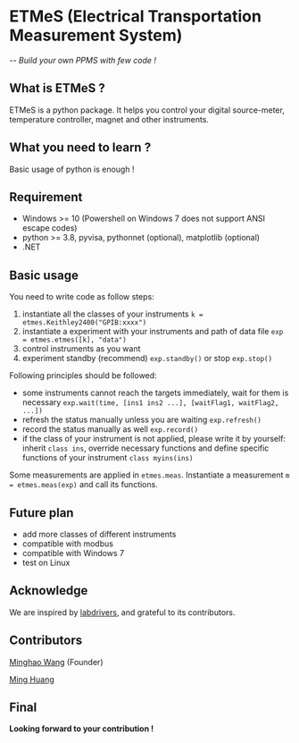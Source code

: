# ETMeS (Electrical Transportation Measurement System)

*-- Build your own PPMS with few code !*

## What is ETMeS ?

ETMeS is a python package. It helps you control your digital source-meter, temperature controller, magnet and other instruments.

## What you need to learn ?

Basic usage of python is enough !

## Requirement

- Windows >= 10 (Powershell on Windows 7 does not support ANSI escape codes)
- python >= 3.8, pyvisa, pythonnet (optional), matplotlib (optional)
- .NET

## Basic usage

You need to write code as follow steps:

1. instantiate all the classes of your instruments
`k = etmes.Keithley2400("GPIB:xxxx")`
1. instantiate a experiment with your instruments and path of data file
`exp = etmes.etmes([k], "data")`
1. control instruments as you want
1. experiment standby (recommend) `exp.standby()` or stop `exp.stop()`

Following principles should be followed:

- some instruments cannot reach the targets immediately, wait for them is necessary
`exp.wait(time, [ins1 ins2 ...], [waitFlag1, waitFlag2, ...])`
- refresh the status manually unless you are waiting
`exp.refresh()`
- record the status manually as well
`exp.record()`
- if the class of your instrument is not applied, please write it by yourself: inherit `class ins`, override necessary functions and define specific functions of your instrument
`class myins(ins)`

Some measurements are applied in `etmes.meas`. Instantiate a measurement `m = etmes.meas(exp)` and call its functions.

## Future plan

- add more classes of different instruments
- compatible with modbus
- compatible with Windows 7
- test on Linux

## Acknowledge

We are inspired by [labdrivers](https://github.com/masonlab/labdrivers), and grateful to its contributors.

## Contributors

[Minghao Wang](wmh137@mail.ustc.edu.cn) (Founder)

[Ming Huang](hm2018@mail.ustc.edu.cn)

## Final

**Looking forward to your contribution !**
